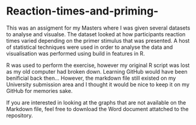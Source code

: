 # Reaction-times-and-priming-
This was an assigment for my Masters where I was given several datasets to analyse and visualse. The dataset looked at how participants reaction times varied depending on the primer stimulus that was presented. A host of statistical techniques were used in order to analyse the data and visualisation was performed using build in features in R. 


R was used to perform the exercise, however my original R script was lost as my old computer had broken down. Learning GitHub would have been benificial back then... However, the markdown file still existed on my University submission area and I thought it would be nice to keep it on my GitHub for memories sake.

If you are interested in looking at the graphs that are not available on the Markdown file, feel free to download the Word document attatched to the repository.
